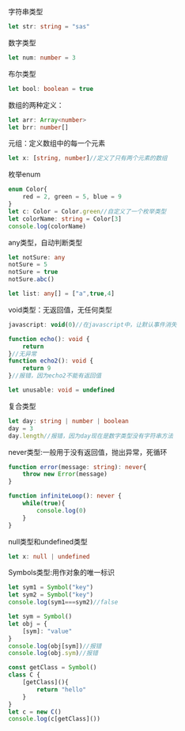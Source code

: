 字符串类型

```ts
let str: string = "sas"
```

数字类型

```ts
let num: number = 3
```

布尔类型

```ts
let bool: boolean = true
```

数组的两种定义：

```ts
let arr: Array<number>
let brr: number[]
```

元组：定义数组中的每一个元素

```ts
let x: [string, number]//定义了只有两个元素的数组
```

枚举enum

```ts
enum Color{
    red = 2, green = 5, blue = 9
}
let c: Color = Color.green//自定义了一个枚举类型
let colorName: string = Color[3]
console.log(colorName)
```

any类型，自动判断类型

```ts
let notSure: any
notSure = 5
notSure = true
notSure.abc()
```

```ts
let list: any[] = ["a",true,4]
```

void类型：无返回值，无任何类型

```js
javascript: void(0)//在javascript中，让默认事件消失
```

```ts
function echo(): void {
	return
}//无异常
function echo2(): void {
	return 9
}//报错，因为echo2不能有返回值
```

```ts
let unusable: void = undefined
```

复合类型

```ts
let day: string | number | boolean
day = 3
day.length//报错，因为day现在是数字类型没有字符串方法
```

never类型:一般用于没有返回值，抛出异常，死循环

```ts
function error(message: string): never{
	throw new Error(message)
}
```

```ts
function infiniteLoop(): never {
	while(true){
		console.log(0)
	}
}
```

null类型和undefined类型

```ts
let x: null | undefined
```

Symbols类型:用作对象的唯一标识

```ts
let sym1 = Symbol("key")
let sym2 = Symbol("key")
console.log(sym1===sym2)//false
```

```ts
let sym = Symbol()
let obj = {
	[sym]: "value"
}
console.log(obj[sym])//报错
console.log(obj.sym)//报错
```

```ts
const getClass = Symbol()
class C {
	[getClass](){
		return "hello"
	}
}
let c = new C()
console.log(c[getClass]())
```

